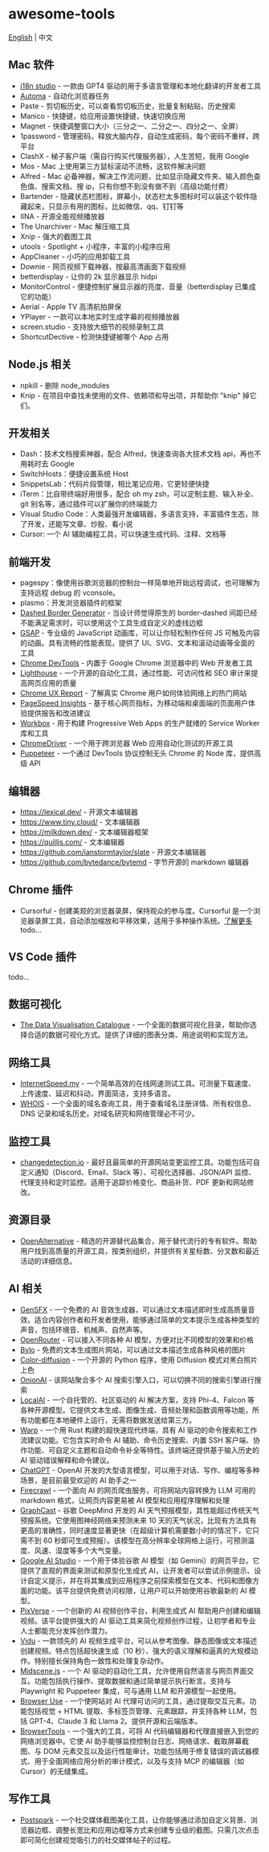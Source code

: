 # awesome-tools

[English](./README.md) | 中文

## Mac 软件

- [i18n studio](https://www.i18n.studio/) - 一款由 GPT4 驱动的用于多语言管理和本地化翻译的开发者工具
- [Automa](https://www.automa.site/) - 自动化浏览器任务
- Paste - 剪切板历史，可以查看剪切板历史，批量复制粘贴，历史搜索
- Manico - 快捷键，给应用设置快捷键，快速切换应用
- Magnet - 快捷调整窗口大小（三分之一、二分之一、四分之一、全屏）
- 1password - 管理密码，释放大脑内存，自动生成密码，每个密码不重样，跨平台
- ClashX - 梯子客户端（需自行购买代理服务器），人生苦短，我用 Google
- Mos - Mac 上使用第三方鼠标滚动不流畅，这软件解决问题
- Alfred - Mac 必备神器，解决工作流问题，比如显示隐藏文件夹、输入颜色查色值、搜索文档、搜 ip，只有你想不到没有做不到（高级功能付费）
- Bartender - 隐藏状态栏图标，屏幕小，状态栏太多图标时可以装这个软件隐藏起来，只显示有用的图标，比如微信、qq、钉钉等
- IINA - 开源全能视频播放器
- The Unarchiver - Mac 解压缩工具
- Xnip - 强大的截图工具
- utools - Spotlight + 小程序，丰富的小程序应用
- AppCleaner - 小巧的应用卸载工具
- Downie - 网页视频下载神器，按最高清画面下载视频
- betterdisplay - 让你的 2k 显示器显示 hidpi
- MonitorControl - 便捷控制扩展显示器的亮度、音量（betterdisplay 已集成它的功能）
- Aerial - Apple TV 高清航拍屏保
- YPlayer - 一款可以本地实时生成字幕的视频播放器
- screen.studio - 支持放大细节的视频录制工具
- ShortcutDective - 检测快捷键被哪个 App 占用

## Node.js 相关

- npkill - 删除 node_modules
- Knip - 在项目中查找未使用的文件、依赖项和导出项，并帮助你 "knip" 掉它们。

## 开发相关

- Dash：技术文档搜索神器，配合 Alfred，快速查询各大技术文档 api，再也不用耗时去 Google
- SwitchHosts：便捷设置系统 Host
- SnippetsLab：代码片段管理，相比笔记应用，它更轻便快捷
- iTerm：比自带终端好用很多，配合 oh my zsh，可以定制主题、输入补全、git 别名等，通过插件可以扩展你的终端能力
- Visual Studio Code：人类最强开发编辑器，多语言支持，丰富插件生态，除了开发，还能写文章、炒股、看小说
- Cursor: 一个 AI 辅助编程工具，可以快速生成代码、注释、文档等

## 前端开发

- pagespy：像使用谷歌浏览器的控制台一样简单地开始远程调试，也可理解为支持远程 debug 的 vconsole。
- plasmo：开发浏览器插件的框架
- [Dashed Border Generator](https://kovart.github.io/dashed-border-generator/) - 当设计师觉得原生的 border-dashed 间距已经不能满足需求时，可以使用这个工具生成自定义的虚线边框
- [GSAP](https://gsap.com/) - 专业级的 JavaScript 动画库，可以让你轻松制作任何 JS 可触及内容的动画。具有流畅的性能表现，提供了 UI、SVG、文本和滚动动画等全面的工具
- [Chrome DevTools](https://developer.chrome.com/docs/devtools/) - 内置于 Google Chrome 浏览器中的 Web 开发者工具
- [Lighthouse](https://developer.chrome.com/docs/lighthouse/) - 一个开源的自动化工具，通过性能、可访问性和 SEO 审计来提高网页应用的质量
- [Chrome UX Report](https://developer.chrome.com/docs/crux/) - 了解真实 Chrome 用户如何体验网络上的热门网站
- [PageSpeed Insights](https://pagespeed.web.dev/) - 基于核心网页指标，为移动端和桌面端的页面用户体验提供报告和改进建议
- [Workbox](https://developer.chrome.com/docs/workbox/) - 用于构建 Progressive Web Apps 的生产就绪的 Service Worker 库和工具
- [ChromeDriver](https://chromedriver.chromium.org/) - 一个用于跨浏览器 Web 应用自动化测试的开源工具
- [Puppeteer](https://pptr.dev/) - 一个通过 DevTools 协议控制无头 Chrome 的 Node 库，提供高级 API

## 编辑器

- https://lexical.dev/ - 开源文本编辑器
- https://www.tiny.cloud/ - 文本编辑器
- https://milkdown.dev/ - 文本编辑器框架
- https://quilljs.com/ - 文本编辑器
- https://github.com/ianstormtaylor/slate - 开源文本编辑器
- https://github.com/bytedance/bytemd - 字节开源的 markdown 编辑器

## Chrome 插件

- Cursorful - 创建美观的浏览器录屏，保持观众的参与度。Cursorful 是一个浏览器录屏工具，自动添加缩放和平移效果，适用于多种操作系统。[了解更多](https://cursorful.com/)
  todo...

## VS Code 插件

todo...

## 数据可视化

- [The Data Visualisation Catalogue](https://datavizcatalogue.com/search.html) - 一个全面的数据可视化目录，帮助你选择合适的数据可视化方式。提供了详细的图表分类、用途说明和实现方法。

## 网络工具

- [InternetSpeed.my](https://www.internetspeed.my/) - 一个简单高效的在线网速测试工具。可测量下载速度、上传速度、延迟和抖动，界面简洁，支持多语言。
- [WHOIS](https://whois.domaintools.com/) - 一个全面的域名查询工具，用于查看域名注册详情、所有权信息、DNS 记录和域名历史。对域名研究和网络管理必不可少。

## 监控工具

- [changedetection.io](https://changedetection.io/) - 最好且最简单的开源网站变更监控工具。功能包括可自定义通知（Discord、Email、Slack 等）、可视化选择器、JSON/API 监控、代理支持和定时监控。适用于追踪价格变化、商品补货、PDF 更新和网站修改。

## 资源目录

- [OpenAlternative](https://openalternative.co/) - 精选的开源替代品集合，用于替代流行的专有软件。帮助用户找到高质量的开源工具，按类别组织，并提供有关星标数、分叉数和最近活动的详细信息。

## AI 相关

- [GenSFX](https://gensfx.com/) - 一个免费的 AI 音效生成器，可以通过文本描述即时生成高质量音效。适合内容创作者和开发者使用，能够通过简单的文本提示生成各种类型的声音，包括环境音、机械声、自然声等。
- [OpenRouter](https://openrouter.ai/) - 可以接入不同各种 AI 模型，方便对比不同模型的效果和价格
- [Bylo](https://bylo.ai/) - 免费的文本生成图片网站，可以通过文本描述生成各种风格的图片
- [Color-diffusion](https://github.com/ErwannMillon/Color-diffusion) - 一个开源的 Python 程序，使用 Diffusion 模式对黑白照片上色
- [OnionAI](https://onionai.so/) - 该网站聚合多个 AI 搜索引擎入口，可以切换不同的搜索引擎进行搜索
- [LocalAI](https://localai.io/) - 一个自托管的、社区驱动的 AI 解决方案，支持 Phi-4、Falcon 等各种开源模型。它提供文本生成、图像生成、音频处理和函数调用等功能，所有功能都在本地硬件上运行，无需将数据发送给第三方。
- [Warp](https://www.warp.dev/) - 一个用 Rust 构建的超快速现代终端，具有 AI 驱动的命令搜索和工作流建议功能。它包含实时命令 AI 辅助、命令历史搜索、内置 SSH 客户端、协作功能、可自定义主题和自动命令补全等特性。该终端还提供基于输入历史的 AI 驱动错误解释和命令建议。
- [ChatGPT](https://chat.openai.com/) - OpenAI 开发的大型语言模型，可以用于对话、写作、编程等多种场景，是目前最受欢迎的 AI 助手之一
- [Firecrawl](https://www.firecrawl.dev/) - 一个面向 AI 的网页爬虫服务，可将网站内容转换为 LLM 可用的 markdown 格式，让网页内容更易被 AI 模型和应用程序理解和处理
- [GraphCast](https://github.com/google-deepmind/graphcast) - 谷歌 DeepMind 开发的 AI 天气预报模型，其性能超过传统天气预报系统。它使用图神经网络来预测未来 10 天的天气状况，比现有方法具有更高的准确性，同时速度显著更快（在超级计算机需要数小时的情况下，它只需不到 60 秒即可生成预报）。该模型在高分辨率全球网格上运行，可预测温度、风速、湿度等多个大气变量。
- [Google AI Studio](https://aistudio.google.com/) - 一个用于体验谷歌 AI 模型（如 Gemini）的网页平台。它提供了直观的界面来测试和原型化生成式 AI，让开发者可以尝试示例提示、设计自定义提示，并在将其集成到应用程序之前探索模型在文本、代码和图像方面的功能。该平台提供免费访问权限，让用户可以开始使用谷歌最新的 AI 模型。
- [PixVerse](https://app.pixverse.ai/onboard) - 一个创新的 AI 视频创作平台，利用生成式 AI 帮助用户创建和编辑视频。该平台提供强大的 AI 驱动工具来简化视频创作过程，让初学者和专业人士都能充分发挥创作潜力。
- [Vidu](https://www.vidu.com/) - 一款领先的 AI 视频生成平台，可以从参考图像、静态图像或文本描述创建视频。特点包括超快速生成（10 秒）、强大的语义理解和逼真的大规模动作。特别擅长保持角色一致性和处理复杂动作。
- [Midscene.js](https://midscenejs.com/) - 一个 AI 驱动的自动化工具，允许使用自然语言与网页界面交互。功能包括执行操作、提取数据和通过简单提示执行断言。支持与 Playwright 和 Puppeteer 集成，可与通用 LLM 和开源模型一起使用。
- [Browser Use](https://browser-use.com/) - 一个使网站对 AI 代理可访问的工具，通过提取交互元素。功能包括视觉 + HTML 提取、多标签页管理、元素跟踪，并支持各种 LLM，包括 GPT-4、Claude 3 和 Llama 2。提供开源和云端版本。
- [BrowserTools](https://browsertools.agentdesk.ai/) - 一个强大的工具，可将 AI 代码编辑器和代理直接嵌入到您的网络浏览器中。它使 AI 助手能够监控控制台日志、网络请求、截取屏幕截图、与 DOM 元素交互以及运行性能审计。功能包括用于修复错误的调试器模式、用于全面网络应用分析的审计模式，以及与支持 MCP 的编辑器（如 Cursor）的无缝集成。

## 写作工具

- [Postspark](https://postspark.app/) - 一个社交媒体截图美化工具，让你能够通过添加自定义背景、浏览器边框、调整长宽比和应用边框等方式来创建专业级的截图。只需几次点击即可简化创建视觉吸引力的社交媒体帖子的过程。
